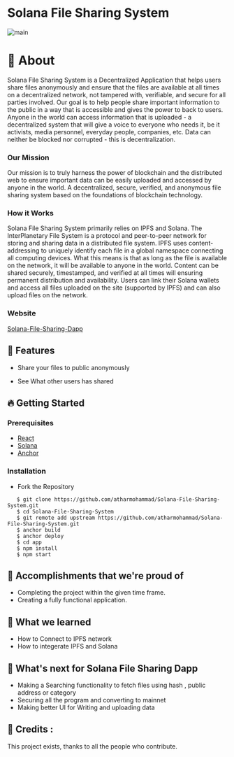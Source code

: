 # Solana File Sharing System

![main](https://user-images.githubusercontent.com/56029409/172209341-483ddd9a-e0de-4d8a-ada6-f2b94fe3b592.png)

# 🔖 About
Solana File Sharing System is a Decentralized Application that helps users share files anonymously and ensure that the files are available at all times on a decentralized network, not tampered with, verifiable, and secure for all parties involved. Our goal is to help people share important information to the public in a way that is accessible and gives the power to back to users. Anyone in the world can access information that is uploaded - a decentralized system that will give a voice to everyone who needs it, be it activists, media personnel, everyday people, companies, etc. Data can neither be blocked nor corrupted - this is decentralization.

### Our Mission
Our mission is to truly harness the power of blockchain and the distributed web to ensure important data can be easily uploaded and accessed by anyone in the world. A decentralized, secure, verified, and anonymous file sharing system based on the foundations of blockchain technology.

### How it Works
Solana File Sharing System primarily relies on IPFS and Solana. The InterPlanetary File System is a protocol and peer-to-peer network for storing and sharing data in a distributed file system. IPFS uses content-addressing to uniquely identify each file in a global namespace connecting all computing devices. What this means is that as long as the file is available on the network, it will be available to anyone in the world. Content can be shared securely, timestamped, and verified at all times will ensuring permanent distribution and availability. Users can link their Solana wallets and access all files uploaded on the site (supported by IPFS) and can also upload files on the network.

### Website
[Solana-File-Sharing-Dapp](https://share-files-anonymously.netlify.app/)

## 🚀 Features

- Share your files to public anonymously

- See What other users has shared


## 🔥 Getting Started

### Prerequisites

- <a href="https://reactjs.org/">React</a>
- <a href="https://docs.solana.com/cli/install-solana-cli-tools">Solana</a>
- <a href="https://project-serum.github.io/anchor/getting-started/introduction.html">Anchor</a>

### Installation

- Fork the Repository

```
   $ git clone https://github.com/atharmohammad/Solana-File-Sharing-System.git
   $ cd Solana-File-Sharing-System
   $ git remote add upstream https://github.com/atharmohammad/Solana-File-Sharing-System.git
   $ anchor build
   $ anchor deploy
   $ cd app
   $ npm install
   $ npm start
```

## 🏅 Accomplishments that we're proud of

- Completing the project within the given time frame.
- Creating a fully functional application.

## 📖 What we learned

- How to Connect to IPFS network
- How to integerate IPFS and Solana 

## 🚀 What's next for Solana File Sharing Dapp

- Making a Searching functionality to fetch files using hash , public address or category
- Securing all the program and converting to mainnet
- Making better UI for Writing and uploading data 


## 📌 Credits :

This project exists, thanks to all the people who contribute.

<a href="https://github.com/atharmohammad/Solana-File-Sharing-System/graphs/contributors">
  <img src="https://contrib.rocks/image?repo=atharmohammad/Solana-File-Sharing-System/>
</a>

